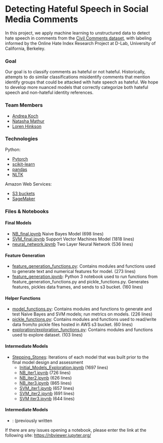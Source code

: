 # Detecting Hateful Speech in Social Media Comments

In this project, we apply machine learning to unstructured data to detect hate speech in comments from the [Civil Comments dataset](https://www.kaggle.com/c/jigsaw-unintended-bias-in-toxicity-classification), with labeling informed by the Online Hate Index Research Project at D-Lab, University of California, Berkeley.

### Goal
Our goal is to classify comments as hateful or not hateful. Historically, attempts to do similar classifications misidentify comments that mention identify groups that could be attacked with hate speech as hateful. We hope to develop more nuanced models that correctly categorize both hateful speech and non-hateful identity references.

### Team Members
- [Andrea Koch](https://github.com/kochandrea)
- [Natasha Mathur](https://github.com/natashamathur)
- [Loren Hinkson](https://github.com/lorenh516)

### Technologies
Python:
  - [Pytorch](https://pytorch.org/)
  - [scikit-learn](https://scikit-learn.org/stable/)
  - [pandas](https://pandas.pydata.org/)
  - [NLTK](https://www.nltk.org/)
  
Amazon Web Services:
  - [S3 buckets](https://aws.amazon.com/s3/)
  - [SageMaker](https://aws.amazon.com/sagemaker/)

### Files & Notebooks
#### Final Models
- [NB_final.ipynb](https://github.com/natashamathur/no_hate_all_love/blob/master/NB_final.ipynb) Naive Bayes Model (698 lines)
- [SVM_final.ipynb](https://github.com/natashamathur/no_hate_all_love/blob/master/SVM_final.ipynb) Support Vector Machines Model (1818 lines)
- [neural_network.ipynb](https://github.com/natashamathur/no_hate_all_love/blob/master/neural_network.ipynb) Two Layer Neural Network (536 lines)
#### Feature Generation
- [feature_generation_functions.py](https://github.com/natashamathur/no_hate_all_love/blob/master/feature_generation_functions.py):  Contains modules and functions used to generate text and numerical features for model. (273 lines)
- [feature_generation.ipynb](https://github.com/natashamathur/no_hate_all_love/blob/master/feature_generation.ipynb):  Python 3 notebook used to run functions from feature_generation_functions.py and pickle_functions.py.  Generates features, pickles data frames, and sends to s3 bucket. (160 lines)
#### Helper Functions
- [model_functions.py](https://github.com/natashamathur/no_hate_all_love/blob/master/model_functions.py): Contains modules and functions to generate and test Naive Bayes and SVM models; run metrics on models. (226 lines)
- [pickle_functions.py](https://github.com/natashamathur/no_hate_all_love/blob/master/pickle_functions.py):  Contains modules and functions used to read/write data from/to pickle files hosted in AWS s3 bucket. (60 lines)
- [exploration/exploration_functions.py](https://github.com/natashamathur/no_hate_all_love/blob/master/exploration/exploration_functions.py): Contains modules and functions used to explore dataset. (103 lines)
#### Intermediate Models
- [Stepping_Stones](https://github.com/natashamathur/no_hate_all_love/tree/master/stepping_stones): Iterations of each model that was built prior to the final model design and assessment
  - [Initial_Models_Exploration.ipynb](https://github.com/natashamathur/no_hate_all_love/blob/master/stepping_stones/Initial_Models_Exploration.ipynb) (1697 lines)
  - [NB_iter1.ipynb](https://github.com/natashamathur/no_hate_all_love/blob/master/stepping_stones/NB_iter2.ipynb) (726 lines)
  - [NB_iter2.ipynb](https://github.com/natashamathur/no_hate_all_love/blob/master/stepping_stones/NB_iter3.ipynb) (626 lines)
  - [NB_iter3.ipynb](https://github.com/natashamathur/no_hate_all_love/blob/master/stepping_stones/NB_iter4.ipynb) (865 lines)
  - [SVM_iter1.ipynb](https://github.com/natashamathur/no_hate_all_love/blob/master/stepping_stones/SVM_iter1.ipynb) (657 lines)
  - [SVM_iter2.ipynb](https://github.com/natashamathur/no_hate_all_love/blob/master/stepping_stones/SVM_iter2.ipynb) (691 lines)
  - [SVM iter3.ipynb](https://github.com/natashamathur/no_hate_all_love/blob/master/stepping_stones/SVM_iter3.ipynb) (644 lines)
#### Intermediate Models
- [](): (previously written


If there are any issues opening a notebook, please enter the link at the following site: https://nbviewer.jupyter.org/